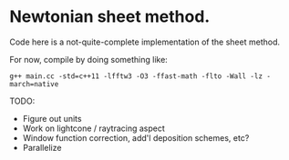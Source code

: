 # Newtonian sheet method.

Code here is a not-quite-complete implementation of the sheet method.

For now, compile by doing something like:
```
g++ main.cc -std=c++11 -lfftw3 -O3 -ffast-math -flto -Wall -lz -march=native
```

TODO:

 - Figure out units
 - Work on lightcone / raytracing aspect
 - Window function correction, add'l deposition schemes, etc?
 - Parallelize
